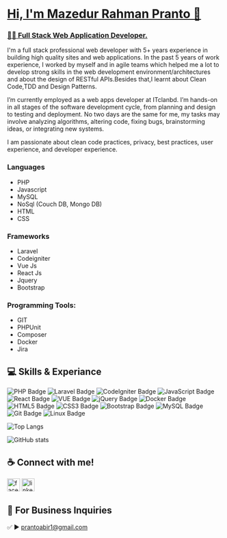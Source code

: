 # <a href="https://mrpranto.github.io/cv/" target="_blank"> Hi, I'm Mazedur Rahman Pranto 👋</a>
### <a href="https://mrpranto.github.io/cv/" target="_blank"> 👨‍💻 Full Stack Web Application Developer.</a>


I'm a full stack professional web developer with 5+ years experience in building high quality sites and web applications. In the past 5 years of work experience, I worked by myself and in agile teams which helped me a lot to develop strong skills in the web development environment/architectures and about the design of RESTful APIs.Besides that,I learnt about Clean Code,TDD and Design Patterns.

I’m currently employed as a web apps developer at ITclanbd. I’m hands-on in all stages of the software development cycle, from planning and design to testing and deployment. No two days are the same for me, my tasks may involve analyzing algorithms, altering code, fixing bugs, brainstorming ideas, or integrating new systems.

I am passionate about clean code practices, privacy, best practices, user experience, and developer experience.


### Languages
- PHP 
- Javascript 
- MySQL
- NoSql (Couch DB, Mongo DB)
- HTML
- CSS

### Frameworks
- Laravel
- Codeigniter
- Vue Js
- React Js
- Jquery
- Bootstrap


### Programming Tools:
- GIT
- PHPUnit
- Composer 
- Docker
- Jira


## 💻 Skills & Experiance

![PHP Badge](https://img.shields.io/badge/PHP-777BB4?logo=php&logoColor=fff&style=for-the-badge)
![Laravel Badge](https://img.shields.io/badge/Laravel-FF2D20?logo=laravel&logoColor=fff&style=for-the-badge)
![CodeIgniter Badge](https://img.shields.io/badge/CodeIgniter-EF4223?logo=codeigniter&logoColor=fff&style=for-the-badge)
![JavaScript Badge](https://img.shields.io/badge/JavaScript-F7DF1E?logo=javascript&logoColor=000&style=for-the-badge)
![React Badge](https://img.shields.io/badge/React-61DAFB?logo=react&logoColor=000&style=for-the-badge)
![VUE Badge](https://img.shields.io/badge/Vue.js-35495E?style=for-the-badge&logo=vuedotjs&logoColor=4FC08D)
![jQuery Badge](https://img.shields.io/badge/jQuery-0769AD?logo=jquery&logoColor=fff&style=for-the-badge)
![Docker Badge](https://img.shields.io/badge/Docker-2496ED?logo=docker&logoColor=fff&style=for-the-badge)
![HTML5 Badge](https://img.shields.io/badge/HTML5-E34F26?logo=html5&logoColor=fff&style=for-the-badge)
![CSS3 Badge](https://img.shields.io/badge/CSS3-1572B6?logo=css3&logoColor=fff&style=for-the-badge)
![Bootstrap Badge](https://img.shields.io/badge/Bootstrap-7952B3?logo=bootstrap&logoColor=fff&style=for-the-badge)
![MySQL Badge](https://img.shields.io/badge/MySQL-4479A1?logo=mysql&logoColor=fff&style=for-the-badge)
![Git Badge](https://img.shields.io/badge/Git-F05032?logo=git&logoColor=fff&style=for-the-badge)
![Linux Badge](https://img.shields.io/badge/Linux-FCC624?logo=linux&logoColor=000&style=for-the-badge)
<br>

![Top Langs](https://github-readme-stats.vercel.app/api/top-langs/?username=mrpranto&layout=compact&theme=dark)

![GitHub stats](https://github-readme-stats.vercel.app/api?username=mrpranto&theme=dark&show_icons=true) 



## ☕ Connect with me!
[<img src='https://camo.githubusercontent.com/2d1ffa69dd491ebeca01b2098cf8233dd09950ff5895abccd5b455ca442abc59/68747470733a2f2f696d672e736869656c64732e696f2f62616467652f46616365626f6f6b2d3138373746323f7374796c653d666f722d7468652d6261646765266c6f676f3d66616365626f6f6b266c6f676f436f6c6f723d7768697465' alt='facebook' height='30'>](https://www.facebook.com/pranto420840)   [<img src='https://camo.githubusercontent.com/a80d00f23720d0bc9f55481cfcd77ab79e141606829cf16ec43f8cacc7741e46/68747470733a2f2f696d672e736869656c64732e696f2f62616467652f4c696e6b6564496e2d3030373742353f7374796c653d666f722d7468652d6261646765266c6f676f3d6c696e6b6564696e266c6f676f436f6c6f723d7768697465' alt='linkedin' height='30'>](https://www.linkedin.com/in/mrpranto/)  

## 📧 For Business Inquiries 
✅  ► prantoabir1@gmail.com

